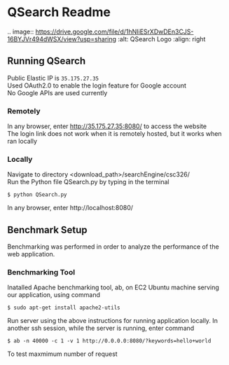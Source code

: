 QSearch Readme
====================

.. image:: https://drive.google.com/file/d/1hNIiESrXDwDEn3CJS-16BYJVr494dWSX/view?usp=sharing
  :alt: QSearch Logo
  :align: right

Running QSearch
-----------------------------

Public Elastic IP is ``35.175.27.35`` <br/>
Used OAuth2.0 to enable the login feature for Google account <br/>
No Google APIs are used currently <br/>

### Remotely

In any browser, enter http://35.175.27.35:8080/ to access the website <br/>
The login link does not work when it is remotely hosted, but it works when ran locally <br/>

### Locally

Navigate to directory <download_path>/searchEngine/csc326/ <br/>
Run the Python file QSearch.py by typing in the terminal <br/>

```
$ python QSearch.py
```
In any browser, enter http://localhost:8080/ <br/>

Benchmark Setup
-----------------------------

Benchmarking was performed in order to analyze the performance of the web application. <br/>

### Benchmarking Tool

Inatalled Apache benchmarking tool, ab, on EC2 Ubuntu machine serving our application, using command <br/>

```
$ sudo apt-get install apache2-utils
```

Run server using the above instructions for running application locally.
In another ssh session, while the server is running, enter command

```
$ ab -n 40000 -c 1 -v 1 http://0.0.0.0:8080/?keywords=hello+world
```
To test maxmimum number of request
